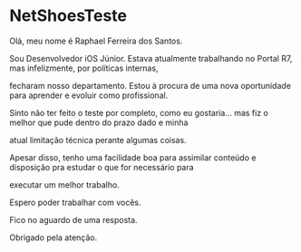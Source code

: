 # NetShoesTeste

Olá, meu nome é Raphael Ferreira dos Santos.

Sou Desenvolvedor iOS Júnior. Estava atualmente trabalhando no Portal R7, mas infelizmente, por políticas internas,

fecharam nosso departamento. Estou à procura de uma nova oportunidade para aprender e evoluir como profissional.

Sinto não ter feito o teste por completo, como eu gostaria... mas fiz o melhor que pude dentro do prazo dado e minha

atual limitação técnica perante algumas coisas.

Apesar disso, tenho uma facilidade boa para assimilar conteúdo e disposição pra estudar o que for necessário para

executar um melhor trabalho.

Espero poder trabalhar com vocês.

Fico no aguardo de uma resposta.

Obrigado pela atenção.
